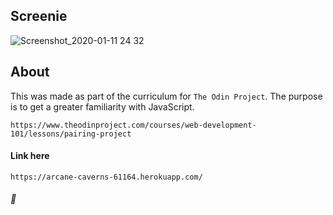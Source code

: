 ## Screenie
![Screenshot_2020-01-11 24 32](https://user-images.githubusercontent.com/53918109/72211432-ce578a80-3490-11ea-9a4c-f81034f76397.png)
## About
This was made as part of the curriculum for `The Odin Project`.
The purpose is to get a greater familiarity with JavaScript.

```
https://www.theodinproject.com/courses/web-development-101/lessons/pairing-project
```
#### Link here
```
https://arcane-caverns-61164.herokuapp.com/
```


###### 🍅

